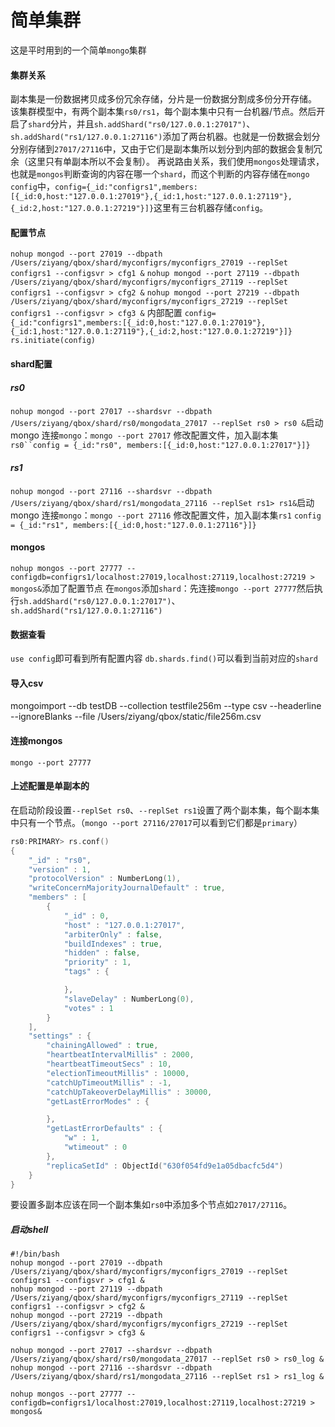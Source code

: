 # 简单集群
这是平时用到的一个简单`mongo`集群

#### 集群关系
副本集是一份数据拷贝成多份冗余存储，分片是一份数据分割成多份分开存储。
该集群模型中，有两个副本集`rs0/rs1`，每个副本集中只有一台机器/节点。然后开启了`shard`分片，并且`sh.addShard("rs0/127.0.0.1:27017")`、`sh.addShard("rs1/127.0.0.1:27116")`添加了两台机器。也就是一份数据会划分分别存储到`27017/27116`中，又由于它们是副本集所以划分到内部的数据会复制冗余（这里只有单副本所以不会复制）。
再说路由关系，我们使用`mongos`处理请求，也就是`mongos`判断查询的内容在哪一个`shard`，而这个判断的内容存储在`mongo config`中，`config={_id:"configrs1",members:[{_id:0,host:"127.0.0.1:27019"},{_id:1,host:"127.0.0.1:27119"},{_id:2,host:"127.0.0.1:27219"}]}`这里有三台机器存储`config`。
#### 配置节点
`nohup mongod --port 27019 --dbpath /Users/ziyang/qbox/shard/myconfigrs/myconfigrs_27019 --replSet configrs1 --configsvr > cfg1 &`
`nohup mongod --port 27119 --dbpath /Users/ziyang/qbox/shard/myconfigrs/myconfigrs_27119 --replSet configrs1 --configsvr > cfg2 &`
`nohup mongod --port 27219 --dbpath /Users/ziyang/qbox/shard/myconfigrs/myconfigrs_27219 --replSet configrs1 --configsvr > cfg3 &`
内部配置
`config={_id:"configrs1",members:[{_id:0,host:"127.0.0.1:27019"},{_id:1,host:"127.0.0.1:27119"},{_id:2,host:"127.0.0.1:27219"}]}`
`rs.initiate(config)`
#### shard配置
##### rs0
`nohup mongod --port 27017 --shardsvr --dbpath /Users/ziyang/qbox/shard/rs0/mongodata_27017 --replSet rs0 > rs0 &`启动mongo
连接`mongo`：`mongo --port 27017`
修改配置文件，加入副本集`rs0``config = {_id:"rs0", members:[{_id:0,host:"127.0.0.1:27017"}]}`
##### rs1
`nohup mongod --port 27116 --shardsvr --dbpath /Users/ziyang/qbox/shard/rs1/mongodata_27116 --replSet rs1> rs1&`启动mongo
连接`mongo`：`mongo --port 27116`
修改配置文件，加入副本集`rs1` `config = {_id:"rs1", members:[{_id:0,host:"127.0.0.1:27116"}]}`
#### mongos
`nohup mongos --port 27777 --configdb=configrs1/localhost:27019,localhost:27119,localhost:27219 > mongos&`添加了配置节点
在`mongos`添加`shard`：先连接`mongo --port 27777`然后执行`sh.addShard("rs0/127.0.0.1:27017")`、`sh.addShard("rs1/127.0.0.1:27116")`
#### 数据查看
`use config`即可看到所有配置内容
`db.shards.find()`可以看到当前对应的`shard`
#### 导入csv
mongoimport --db testDB --collection testfile256m --type csv --headerline --ignoreBlanks --file /Users/ziyang/qbox/static/file256m.csv
#### 连接mongos
`mongo --port 27777`
#### 上述配置是单副本的
在启动阶段设置`--replSet rs0`、`--replSet rs1`设置了两个副本集，每个副本集中只有一个节点。（`mongo --port 27116/27017`可以看到它们都是`primary`）
```go
rs0:PRIMARY> rs.conf()
{
	"_id" : "rs0",
	"version" : 1,
	"protocolVersion" : NumberLong(1),
	"writeConcernMajorityJournalDefault" : true,
	"members" : [
		{
			"_id" : 0,
			"host" : "127.0.0.1:27017",
			"arbiterOnly" : false,
			"buildIndexes" : true,
			"hidden" : false,
			"priority" : 1,
			"tags" : {

			},
			"slaveDelay" : NumberLong(0),
			"votes" : 1
		}
	],
	"settings" : {
		"chainingAllowed" : true,
		"heartbeatIntervalMillis" : 2000,
		"heartbeatTimeoutSecs" : 10,
		"electionTimeoutMillis" : 10000,
		"catchUpTimeoutMillis" : -1,
		"catchUpTakeoverDelayMillis" : 30000,
		"getLastErrorModes" : {

		},
		"getLastErrorDefaults" : {
			"w" : 1,
			"wtimeout" : 0
		},
		"replicaSetId" : ObjectId("630f054fd9e1a05dbacfc5d4")
	}
}
```
要设置多副本应该在同一个副本集如`rs0`中添加多个节点如`27017/27116`。

##### 启动shell
```shell
#!/bin/bash
nohup mongod --port 27019 --dbpath /Users/ziyang/qbox/shard/myconfigrs/myconfigrs_27019 --replSet configrs1 --configsvr > cfg1 &
nohup mongod --port 27119 --dbpath /Users/ziyang/qbox/shard/myconfigrs/myconfigrs_27119 --replSet configrs1 --configsvr > cfg2 &
nohup mongod --port 27219 --dbpath /Users/ziyang/qbox/shard/myconfigrs/myconfigrs_27219 --replSet configrs1 --configsvr > cfg3 &

nohup mongod --port 27017 --shardsvr --dbpath /Users/ziyang/qbox/shard/rs0/mongodata_27017 --replSet rs0 > rs0_log &
nohup mongod --port 27116 --shardsvr --dbpath /Users/ziyang/qbox/shard/rs1/mongodata_27116 --replSet rs1 > rs1_log &

nohup mongos --port 27777 --configdb=configrs1/localhost:27019,localhost:27119,localhost:27219 > mongos&
```